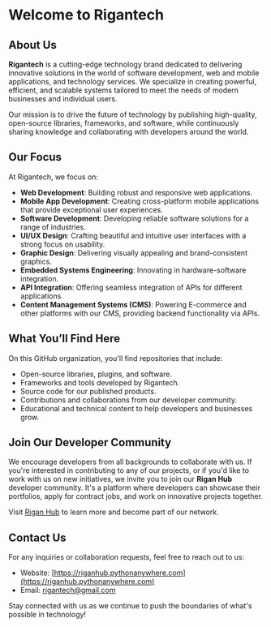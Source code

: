 # Welcome to **Rigantech**

## About Us

**Rigantech** is a cutting-edge technology brand dedicated to delivering innovative solutions in the world of software development, web and mobile applications, and technology services. We specialize in creating powerful, efficient, and scalable systems tailored to meet the needs of modern businesses and individual users.

Our mission is to drive the future of technology by publishing high-quality, open-source libraries, frameworks, and software, while continuously sharing knowledge and collaborating with developers around the world.

## Our Focus

At Rigantech, we focus on:
- **Web Development**: Building robust and responsive web applications.
- **Mobile App Development**: Creating cross-platform mobile applications that provide exceptional user experiences.
- **Software Development**: Developing reliable software solutions for a range of industries.
- **UI/UX Design**: Crafting beautiful and intuitive user interfaces with a strong focus on usability.
- **Graphic Design**: Delivering visually appealing and brand-consistent graphics.
- **Embedded Systems Engineering**: Innovating in hardware-software integration.
- **API Integration**: Offering seamless integration of APIs for different applications.
- **Content Management Systems (CMS)**: Powering E-commerce and other platforms with our CMS, providing backend functionality via APIs.

## What You’ll Find Here

On this GitHub organization, you'll find repositories that include:
- Open-source libraries, plugins, and software.
- Frameworks and tools developed by Rigantech.
- Source code for our published products.
- Contributions and collaborations from our developer community.
- Educational and technical content to help developers and businesses grow.

## Join Our Developer Community

We encourage developers from all backgrounds to collaborate with us. If you're interested in contributing to any of our projects, or if you'd like to work with us on new initiatives, we invite you to join our **Rigan Hub** developer community. It's a platform where developers can showcase their portfolios, apply for contract jobs, and work on innovative projects together.

Visit [Rigan Hub](https://riganhub.pythonanywhere.com) to learn more and become part of our network.

## Contact Us

For any inquiries or collaboration requests, feel free to reach out to us:
- Website: [https://riganhub.pythonanywhere.com](https://riganhub.pythonanywhere.com)
- Email: [rigantech@gmail.com](mailto:rigantech@gmail.com)

Stay connected with us as we continue to push the boundaries of what's possible in technology!
